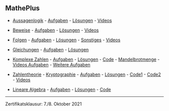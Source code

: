 ## MathePlus

-   [Aussagenlogik](./aussagenlogik/aussagenlogik_inhalte.pdf) -
    [Aufgaben](./aussagenlogik/aussagenlogik_aufgaben.pdf) - [Lösungen](./aussagenlogik/loesungen/loesungen.md) -
    [Videos](https://youtube.com/playlist?list=PLWeMgMhRDsIG043YI3KvEk5gIGwzPjAnd)

-   [Beweise](./beweise/beweise_inhalte.pdf) - [Aufgaben](./beweise/beweise_aufgaben.pdf) - [Lösungen](./beweise/loesungen/loesungen.md) - [Videos](https://youtube.com/playlist?list=PLWeMgMhRDsIEQ8OkK3yTVTSrSbnpV0SYa)

-   [Folgen](folgen/inhalte_folgen.pdf) - [Aufgaben](folgen/aufgaben_folgen.pdf) -
    [Lösungen](folgen/loesungen/loesungen.md) - [Sonstiges](folgen/sonstiges.md) - [Videos](https://youtube.com/playlist?list=PLWeMgMhRDsIF0X2hILLg4611GpyiPMC2g)

-   [Gleichungen](gleichungen/gleichungen_inhalte.pdf) - [Aufgaben](gleichungen/gleichungen_aufgaben.pdf) -
[Lösungen](gleichungen/loesungen/loesungen.md)
<!-- - [Klausur](./komplexeZahlen/klausur.pdf) - [Lösung](./komplexeZahlen/klausur_loesungen.pdf) -->

-   [Komplexe Zahlen](./komplexeZahlen/komplexeZahlen_Inhalte.pdf) - [Aufgaben](./komplexeZahlen/komplexeZahlen.pdf) - [Lösungen](./komplexeZahlen/loesungen.md) -
    [Code](https://colab.research.google.com/drive/17om5BwQLL0VnMtpIVHfF6Z_9e8w2t3TK?usp=sharing) -
    [Mandelbrotmenge](https://nbviewer.jupyter.org/github/ktheu/KursNotebooks/blob/master/215_mandelbrot.ipynb) -
    [Videos Aufgaben](https://www.youtube.com/playlist?list=PLWeMgMhRDsIHRypmtgBFSJs4rKiNg55Qv) -
    [Weitere Aufgaben](https://www.youtube.com/playlist?list=PLWeMgMhRDsIHukQQKS-oggeOCC2WF_gFT)

-   [Zahlentheorie](./zahlentheorie/Zahlentheorie.pdf) - [Kryptographie](./zahlentheorie/Kryptographie.pdf) -
    [Aufgaben](./zahlentheorie/aufgaben/kryptographie.pdf) - [Lösungen](./zahlentheorie/loesungen/loesungen.md) -
    [Code1](https://colab.research.google.com/drive/1zZ7Nk96PlwYYWXzgvDcDHenX_hWuzB6Q?usp=sharing) -
    [Code2](https://colab.research.google.com/drive/13QVe8fbby5Z1WY4EG3muzcfG0kn_Oi2q?usp=sharing) - [Videos](https://youtube.com/playlist?list=PLWeMgMhRDsIFh6Nx-aNg6X-Ug5W3bzGr7)

-   [Lineare Algebra](./lineareAlgebra/LineareAlgebra.pdf) - [Aufgaben](./lineareAlgebra/aufgaben/lineareAlgebra.pdf) -
    [Lösungen](./lineareAlgebra/loesungen/loesungen.md) - [Code](./lineareAlgebra/code.md)

---

Zertifikatsklausur: 7./8. Oktober 2021

<!-- [Klausur](klausur.pdf) -->

<!-- --- -->

 <!-- - [Socrative (Stiftsroom)](https://b.socrative.com/login/student/) -->
